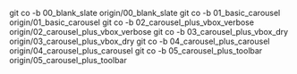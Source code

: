 git co -b 00_blank_slate origin/00_blank_slate
git co -b 01_basic_carousel origin/01_basic_carousel
git co -b 02_carousel_plus_vbox_verbose origin/02_carousel_plus_vbox_verbose
git co -b 03_carousel_plus_vbox_dry origin/03_carousel_plus_vbox_dry
git co -b 04_carousel_plus_carousel origin/04_carousel_plus_carousel
git co -b 05_carousel_plus_toolbar origin/05_carousel_plus_toolbar